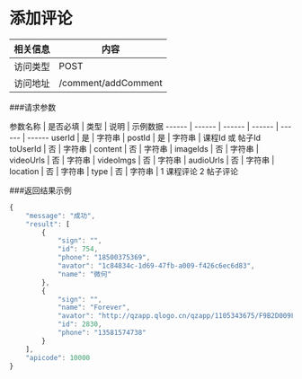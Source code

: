 # 添加评论
 相关信息 | 内容
 ------ | ------
 访问类型 | POST
 访问地址 | /comment/addComment

###请求参数

 参数名称 | 是否必填 | 类型 | 说明 | 示例数据
 ------ | ------ | ------ | ------ | ------ | ------
 userId | 是 | 字符串 | 
 postId | 是 | 字符串 |  课程Id 或 帖子Id
 toUserId | 否 | 字符串 | 
 content | 否 | 字符串 | 
 imageIds | 否 | 字符串 |
 videoUrls | 否 | 字符串 |
 videoImgs | 否 | 字符串 |
 audioUrls | 否 | 字符串 |
 location | 否 | 字符串 | 
 type | 否 | 字符串 |   1 课程评论 2 帖子评论
 
###返回结果示例

```javascript
{
    "message": "成功",
    "result": [
        {
            "sign": "",
            "id": 754,
            "phone": "18500375369",
            "avator": "1c84834c-1d69-47fb-a009-f426c6ec6d83",
            "name": "微何"
        },
        {
            "sign": "",
            "name": "Forever",
            "avator": "http://qzapp.qlogo.cn/qzapp/1105343675/F9B2D009F57C1FFA6ECFA2A5379C967C/100",
            "id": 2830,
            "phone": "13581574738"
        }
    ],
    "apicode": 10000
}
